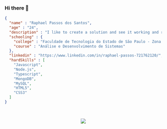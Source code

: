 ### Hi there 👋

``` json
{
  "name" : "Raphael Passos dos Santos",
  "age" : "24",
  "description" : "I like to create a solution and see it working and really solving a problem.",
  "schooling" : {
  	"college" : "Faculdade de Tecnologia do Estado de São Paulo - Zona Sul",
  	"course" : "Análise e Desenvolvimento de Sistemas"
  },
  "linkedin" : "https://www.linkedin.com/in/raphael-passos-721762120/",
  "hardSkills" : [
    "Javascript",
    "Node.js",
    "Typescript",
    "MongoDB",
    "MySQL",
    "HTML5",
    "CSS3"
  ]
}
```
<br />
<p align="center"> 
 <a><img src="https://github-readme-stats.vercel.app/api?username=raphael251&show_icons=true&theme=graywhite" /></a>
</p> 

<!--

Here are some ideas to get you started:

- 🔭 I’m currently working on ...
- 🌱 I’m currently learning ...
- 👯 I’m looking to collaborate on ...
- 🤔 I’m looking for help with ...
- 💬 Ask me about ...
- 📫 How to reach me: ...
- 😄 Pronouns: ...
- ⚡ Fun fact: ...
-->
